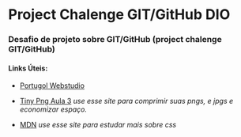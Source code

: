 # Project Chalenge GIT/GitHub DIO

### Desafio de projeto sobre GIT/GitHub (project chalenge  GIT/GitHub)

#### Links Úteis:

- [Portugol Webstudio](https://portugol-webstudio.cubos.io/)

- [Tiny Png Aula 3](https://tinypng.com/) 
_use esse site para comprimir suas pngs, e jpgs e economizar espaço._

- [MDN](https://developer.mozilla.org/pt-BR/)
_use esse site para estudar mais sobre css_
